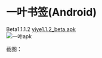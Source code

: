 一叶书签(Android)
===
Beta1.1.1.2
[yiye1.1.2_beta.apk](http://yiye.qiniudn.com/yiye1.1.2_beta.apk)  
![一叶apk](http://yiye.qiniudn.com/yiye1.1.2_beta.png)

截图：